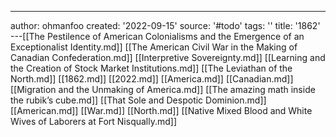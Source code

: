 ---
author: ohmanfoo
created: '2022-09-15'
source: '#todo'
tags: ''
title: '1862'
---[[The Pestilence of American Colonialisms and the Emergence of an Exceptionalist Identity.md]]
[[The American Civil War in the Making of Canadian Confederation.md]]
[[Interpretive Sovereignty.md]]
[[Learning and the Creation of Stock Market Institutions.md]]
[[The Leviathan of the North.md]]
[[1862.md]]
[[2022.md]]
[[America.md]]
[[Canadian.md]]
[[Migration and the Unmaking of America.md]]
[[The amazing math inside the rubik’s cube.md]]
[[That Sole and Despotic Dominion.md]]
[[American.md]]
[[War.md]]
[[North.md]]
[[Native Mixed Blood and White Wives of Laborers at Fort Nisqually.md]]
